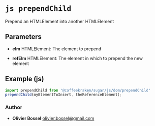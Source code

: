 


<!-- @namespace    sugar.js.dom -->
<!-- @name    prependChild -->

# ```js prependChild ```


Prepend an HTMLElement into another HTMLElement

## Parameters

- **elm**  HTMLElement: The element to prepend

- **refElm**  HTMLElement: The element in which to prepend the new element



## Example (js)

```js
import prependChild from '@coffeekraken/sugar/js/dom/prependChild'
prependChild(myElementToInsert, theReferenceElement);
```


### Author
- **Olivier Bossel** <a href="mailto:olivier.bossel@gmail.com">olivier.bossel@gmail.com</a> 



